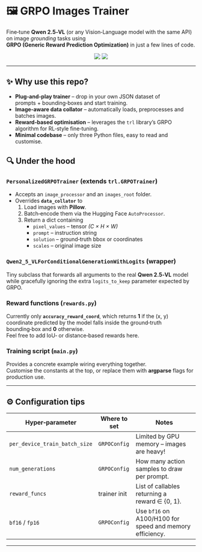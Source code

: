 # 🖼️ GRPO Images Trainer

Fine‑tune **Qwen 2.5‑VL** (or any Vision‑Language model with the same API) on image *grounding* tasks using **GRPO (Generic Reward Prediction Optimization)** in just a few lines of code.

<p align="center">
  <img src="https://img.shields.io/badge/python-3.8%2B-blue?logo=python" />
  <img src="https://img.shields.io/badge/License-MIT-green.svg" />
</p>

---

## ✨ Why use this repo?

* **Plug‑and‑play trainer** – drop in your own JSON dataset of prompts + bounding‑boxes and start training.  
* **Image‑aware data collator** – automatically loads, preprocesses and batches images.  
* **Reward‑based optimisation** – leverages the `trl` library’s GRPO algorithm for RL‑style fine‑tuning.  
* **Minimal codebase** – only three Python files, easy to read and customise.  


## 🔍 Under the hood


### `PersonalizedGRPOTrainer` (extends `trl.GRPOTrainer`)
* Accepts an `image_processor` and an `images_root` folder.  
* Overrides **`data_collator`** to  
  1. Load images with **Pillow**.  
  2. Batch‑encode them via the Hugging Face `AutoProcessor`.  
  3. Return a dict containing  
     * `pixel_values` – tensor *(C × H × W)*  
     * `prompt` – instruction string  
     * `solution` – ground‑truth bbox or coordinates  
     * `scales` – original image size  

### `Qwen2_5_VLForConditionalGenerationWithLogits` (wrapper)
Tiny subclass that forwards all arguments to the real **Qwen 2.5‑VL** model while gracefully ignoring the extra `logits_to_keep` parameter expected by GRPO.

### Reward functions (`rewards.py`)
Currently only **`accuracy_reward_coord`**, which returns **1** if the (x, y) coordinate predicted by the model falls inside the ground‑truth bounding‑box and **0** otherwise.  
Feel free to add IoU‑ or distance‑based rewards here.

### Training script (`main.py`)
Provides a concrete example wiring everything together.  
Customise the constants at the top, or replace them with **argparse** flags for production use.

---

## ⚙️ Configuration tips

| Hyper‑parameter                   | Where to set   | Notes                                                     |
|----------------------------------|----------------|-----------------------------------------------------------|
| `per_device_train_batch_size`    | `GRPOConfig`   | Limited by GPU memory – images are heavy!                |
| `num_generations`                | `GRPOConfig`   | How many action samples to draw per prompt.              |
| `reward_funcs`                   | trainer init   | List of callables returning a reward ∈ {0, 1}.           |
| `bf16` / `fp16`                  | `GRPOConfig`   | Use `bf16` on A100/H100 for speed and memory efficiency. |

---


